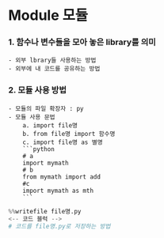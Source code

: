 # Module 모듈
### 1. 함수나 변수들을 모아 놓은 library를 의미
    - 외부 lbrary들 사용하는 방법
    - 외부에 내 코드를 공유하는 방법
### 2. 모듈 사용 방법 
    - 모듈의 파일 확장자 : py
    - 모듈 사용 문법
        a. import file명
        b. from file명 import 함수명
        c. import file명 as 별명
        ```python
        # a
        import mymath
        # b
        from mymath import add
        #c
        import mymath as mth
        ```

```python
%%writefile file명.py
<-- 코드 블럭 -->
# 코드를 file명.py로 저장하는 방법
```